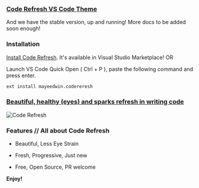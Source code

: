 ### [Code Refresh VS Code Theme](https://marketplace.visualstudio.com/items?itemName=mayeedwin.coderefresh)

And we have the stable version, up and running! More docs to be added soon enough!

### Installation

[Install Code Refresh](https://marketplace.visualstudio.com/items?itemName=mayeedwin.coderefresh). It's available in Visual Studio Marketplace! OR

Launch VS Code Quick Open ( Ctrl + P ), paste the following command and press enter.

```sh
ext install mayeedwin.codereresh
```
### [Beautiful, healthy (eyes) and sparks refresh in writing code](https://marketplace.visualstudio.com/items?itemName=mayeedwin.coderefresh)

![Code Refresh](https://github.com/mayeedwin/code-refresh/blob/master/.coderefresh/coderefreshtheme.gif)

### Features // All about Code Refresh

- Beautiful, Less Eye Strain
    
- Fresh, Progressive, Just new
    
- Free, Open Source, PR welcome

**Enjoy!**
